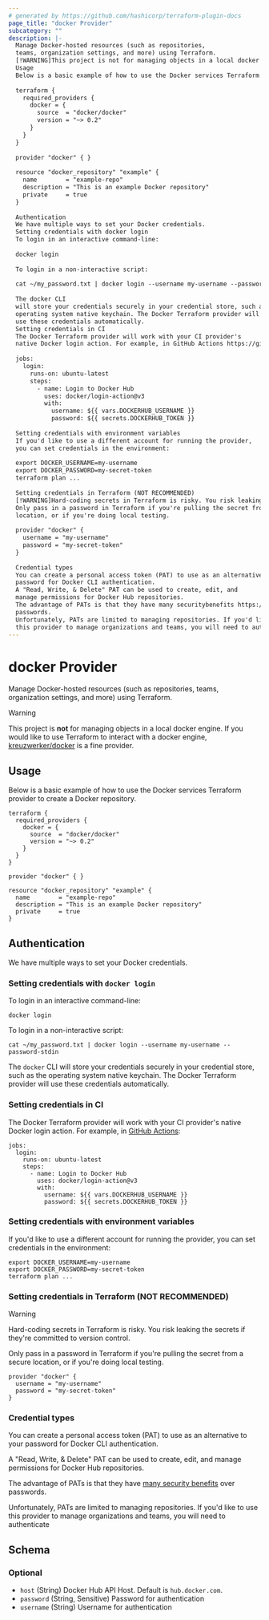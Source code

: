 ```yaml
---
# generated by https://github.com/hashicorp/terraform-plugin-docs
page_title: "docker Provider"
subcategory: ""
description: |-
  Manage Docker-hosted resources (such as repositories,
  teams, organization settings, and more) using Terraform.
  [!WARNING]This project is not for managing objects in a local docker engine. If you would like to use Terraform to interact with a docker engine, kreuzwerker/docker is a fine provider.
  Usage
  Below is a basic example of how to use the Docker services Terraform provider to create a Docker repository.
  
  terraform {
    required_providers {
      docker = {
        source  = "docker/docker"
        version = "~> 0.2"
      }
    }
  }
  
  provider "docker" { }
  
  resource "docker_repository" "example" {
    name        = "example-repo"
    description = "This is an example Docker repository"
    private     = true
  }
  
  Authentication
  We have multiple ways to set your Docker credentials.
  Setting credentials with docker login
  To login in an interactive command-line:
  
  docker login
  
  To login in a non-interactive script:
  
  cat ~/my_password.txt | docker login --username my-username --password-stdin
  
  The docker CLI
  will store your credentials securely in your credential store, such as the
  operating system native keychain. The Docker Terraform provider will
  use these credentials automatically.
  Setting credentials in CI
  The Docker Terraform provider will work with your CI provider's
  native Docker login action. For example, in GitHub Actions https://github.com/marketplace/actions/docker-login:
  
  jobs:
    login:
      runs-on: ubuntu-latest
      steps:
        - name: Login to Docker Hub
          uses: docker/login-action@v3
          with:
            username: ${{ vars.DOCKERHUB_USERNAME }}
            password: ${{ secrets.DOCKERHUB_TOKEN }}
  
  Setting credentials with environment variables
  If you'd like to use a different account for running the provider,
  you can set credentials in the environment:
  
  export DOCKER_USERNAME=my-username
  export DOCKER_PASSWORD=my-secret-token
  terraform plan ...
  
  Setting credentials in Terraform (NOT RECOMMENDED)
  [!WARNING]Hard-coding secrets in Terraform is risky. You risk leaking the secretsif they're committed to version control.
  Only pass in a password in Terraform if you're pulling the secret from a secure
  location, or if you're doing local testing.
  
  provider "docker" {
    username = "my-username"
    password = "my-secret-token"
  }
  
  Credential types
  You can create a personal access token (PAT) to use as an alternative to your
  password for Docker CLI authentication.
  A "Read, Write, & Delete" PAT can be used to create, edit, and
  manage permissions for Docker Hub repositories.
  The advantage of PATs is that they have many securitybenefits https://docs.docker.com/security/for-developers/access-tokens/ over
  passwords.
  Unfortunately, PATs are limited to managing repositories. If you'd like to use
  this provider to manage organizations and teams, you will need to authenticate
---
```


# docker Provider

Manage Docker-hosted resources (such as repositories,
teams, organization settings, and more) using Terraform.

> [!WARNING]
> This project is **not** for managing objects in a local docker engine. If you would like to use Terraform to interact with a docker engine, [kreuzwerker/docker](https://registry.terraform.io/providers/kreuzwerker/docker/latest) is a fine provider.

## Usage

Below is a basic example of how to use the Docker services Terraform provider to create a Docker repository.

```hcl
terraform {
  required_providers {
    docker = {
      source  = "docker/docker"
      version = "~> 0.2"
    }
  }
}

provider "docker" { }

resource "docker_repository" "example" {
  name        = "example-repo"
  description = "This is an example Docker repository"
  private     = true
}
```


## Authentication

We have multiple ways to set your Docker credentials.

### Setting credentials with `docker login`

To login in an interactive command-line:

```
docker login
```

To login in a non-interactive script:

```
cat ~/my_password.txt | docker login --username my-username --password-stdin
```

The `docker` CLI
will store your credentials securely in your credential store, such as the
operating system native keychain. The Docker Terraform provider will
use these credentials automatically.

### Setting credentials in CI

The Docker Terraform provider will work with your CI provider's
native Docker login action. For example, in [GitHub Actions](https://github.com/marketplace/actions/docker-login):

```
jobs:
  login:
    runs-on: ubuntu-latest
    steps:
      - name: Login to Docker Hub
        uses: docker/login-action@v3
        with:
          username: ${{ vars.DOCKERHUB_USERNAME }}
          password: ${{ secrets.DOCKERHUB_TOKEN }}
```

### Setting credentials with environment variables

If you'd like to use a different account for running the provider,
you can set credentials in the environment:

```
export DOCKER_USERNAME=my-username
export DOCKER_PASSWORD=my-secret-token
terraform plan ...
```

### Setting credentials in Terraform (NOT RECOMMENDED)

> [!WARNING]
> Hard-coding secrets in Terraform is risky. You risk leaking the secrets
> if they're committed to version control.

Only pass in a password in Terraform if you're pulling the secret from a secure
location, or if you're doing local testing.

```hcl
provider "docker" {
  username = "my-username"
  password = "my-secret-token"
}
```

### Credential types

You can create a personal access token (PAT) to use as an alternative to your
password for Docker CLI authentication.

A "Read, Write, & Delete" PAT can be used to create, edit, and
manage permissions for Docker Hub repositories.

The advantage of PATs is that they have [many security
benefits](https://docs.docker.com/security/for-developers/access-tokens/) over
passwords.

Unfortunately, PATs are limited to managing repositories. If you'd like to use
this provider to manage organizations and teams, you will need to authenticate



<!-- schema generated by tfplugindocs -->
## Schema

### Optional

- `host` (String) Docker Hub API Host. Default is `hub.docker.com`.
- `password` (String, Sensitive) Password for authentication
- `username` (String) Username for authentication
